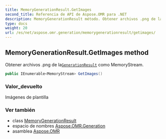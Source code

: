 ```yaml
---
title: MemoryGenerationResult.GetImages
second_title: Referencia de API de Aspose.OMR para .NET
description: MemoryGenerationResult método. Obtener archivos .png de laGenerationResult como MemoryStream.
type: docs
weight: 20
url: /es/net/aspose.omr.generation/memorygenerationresult/getimages/
---
```

## MemoryGenerationResult.GetImages method

Obtener archivos .png de la[`GenerationResult`](../../generationresult/) como MemoryStream.

```csharp
public IEnumerable<MemoryStream> GetImages()
```

### Valor_devuelto

Imágenes de plantilla

### Ver también

* class [MemoryGenerationResult](../)
* espacio de nombres [Aspose.OMR.Generation](../../memorygenerationresult/)
* asamblea [Aspose.OMR](../../../)


